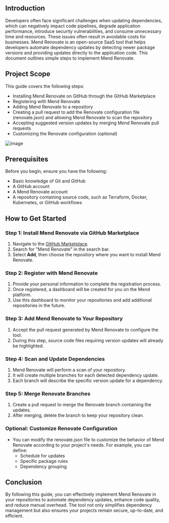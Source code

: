## Introduction

Developers often face significant challenges when updating dependencies, which can negatively impact code pipelines, degrade application performance, introduce security vulnerabilities, and consume unnecessary time and resources. These issues often result in avoidable costs for businesses. Mend Renovate is an open-source SaaS tool that helps developers automate dependency updates by detecting newer package versions and providing updates directly to the application code. This document outlines simple steps to implement Mend Renovate.

## Project Scope

This guide covers the following steps:

- Installing Mend Renovate on GitHub through the GitHub Marketplace
- Registering with Mend Renovate
- Adding Mend Renovate to a repository
- Creating a pull request to add the Renovate configuration file (renovate.json) and allowing Mend Renovate to scan the repository
- Accepting suggested version updates by merging Mend Renovate pull requests
- Customizing the Renovate configuration (optional)

![image](https://github.com/user-attachments/assets/7af2c8a4-6241-4cd0-a76b-993682f01b27)


## Prerequisites

Before you begin, ensure you have the following:

- Basic knowledge of Git and GitHub
- A GitHub account
- A Mend Renovate account
- A repository containing source code, such as Terraform, Docker, Kubernetes, or GitHub workflows

## How to Get Started

### Step 1: Install Mend Renovate via GitHub Marketplace

1. Navigate to the [GitHub Marketplace](https://github.com/marketplace).
2. Search for "Mend Renovate" in the search bar.
3. Select **Add**, then choose the repository where you want to install Mend Renovate.

### Step 2: Register with Mend Renovate

1. Provide your personal information to complete the registration process.
2. Once registered, a dashboard will be created for you on the Mend platform.
3. Use this dashboard to monitor your repositories and add additional repositories in the future.

### Step 3: Add Mend Renovate to Your Repository

1. Accept the pull request generated by Mend Renovate to configure the tool.
2. During this step, source code files requiring version updates will already be highlighted.

### Step 4: Scan and Update Dependencies

1. Mend Renovate will perform a scan of your repository.
2. It will create multiple branches for each detected dependency update.
3. Each branch will describe the specific version update for a dependency.

### Step 5: Merge Renovate Branches

1. Create a pull request to merge the Renovate branch containing the updates.
2. After merging, delete the branch to keep your repository clean.

### Optional: Customize Renovate Configuration

- You can modify the renovate.json file to customize the behavior of Mend Renovate according to your project's needs. For example, you can define:
  - Schedule for updates
  - Specific package rules
  - Dependency grouping

## Conclusion

By following this guide, you can effectively implement Mend Renovate in your repositories to automate dependency updates, enhance code quality, and reduce manual overhead. The tool not only simplifies dependency management but also ensures your projects remain secure, up-to-date, and efficient.
